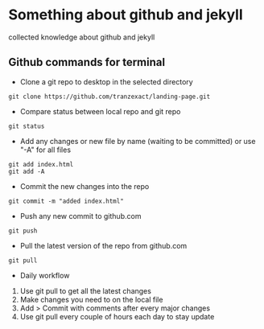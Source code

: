 # Something about github and jekyll
collected knowledge about github and jekyll

## Github commands for terminal

* Clone a git repo to desktop in the selected directory
```
git clone https://github.com/tranzexact/landing-page.git
```
* Compare status between local repo and git repo
```
git status
```
* Add any changes or new file by name (waiting to be committed) or use "-A" for all files
```
git add index.html
git add -A
```
* Commit the new changes into the repo
```
git commit -m "added index.html"
```
* Push any new commit to github.com
```
git push
```
* Pull the latest version of the repo from github.com
```
git pull
```
* Daily workflow
1. Use git pull to get all the latest changes
2. Make changes you need to on the local file
3. Add > Commit with comments after every major changes
4. Use git pull every couple of hours each day to stay update
